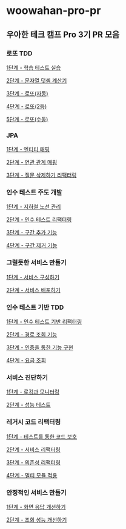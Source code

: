 # woowahan-pro-pr
## 우아한 테크 캠프 Pro 3기 PR 모음
### 로또 TDD
[1단계 - 학습 테스트 실습](https://github.com/next-step/java-lotto-pro/pull/34)

[2단계 - 문자열 덧셈 계산기](https://github.com/next-step/java-lotto-pro/pull/54)

[3단계 - 로또(자동)](https://github.com/next-step/java-lotto-pro/pull/95)

[4단계 - 로또(2등)](https://github.com/next-step/java-lotto-pro/pull/261)

[5단계 - 로또(수동)](https://github.com/next-step/java-lotto-pro/pull/281)

### JPA
[1단계 - 엔티티 매핑](https://github.com/next-step/jwp-qna/pull/299)

[2단계 - 연관 관계 매핑](https://github.com/next-step/jwp-qna/pull/326)

[3단계 - 질문 삭제하기 리팩터링](https://github.com/next-step/jwp-qna/pull/338)


### 인수 테스트 주도 개발
[1단계 - 지하철 노선 관리](https://github.com/next-step/atdd-subway-admin/pull/409)

[2단계 - 인수 테스트 리팩터링](https://github.com/next-step/atdd-subway-admin/pull/452)

[3단계 - 구간 추가 기능](https://github.com/next-step/atdd-subway-admin/pull/529)

[4단계 - 구간 제거 기능](https://github.com/next-step/atdd-subway-admin/pull/556)

### 그럴듯한 서비스 만들기
[1단계 - 서비스 구성하기](https://github.com/next-step/infra-subway-deploy/pull/223)

[2단계 - 서비스 배포하기](https://github.com/next-step/infra-subway-deploy/pull/229)

### 인수 테스트 기반 TDD
[1단계 - 인수 테스트 기반 리팩터링](https://github.com/next-step/atdd-subway-service/pull/396)

[2단계 - 경로 조회 기능](https://github.com/next-step/atdd-subway-service/pull/429)

[3단계 - 인증을 통한 기능 구현](https://github.com/next-step/atdd-subway-service/pull/495)

[4단계 - 요금 조회](https://github.com/next-step/atdd-subway-service/pull/515)

### 서비스 진단하기
[1단계 - 로깅과 모니터링](https://github.com/next-step/infra-subway-monitoring/pull/148)

[2단계 - 성능 테스트]()

### 레거시 코드 리팩터링
[1단계 - 테스트를 통한 코드 보호](https://github.com/next-step/jwp-refactoring/pull/411)

[2단계 - 서비스 리팩터링]()

[3단계 - 의존성 리팩터링]()

[4단계 - 멀티 모듈 적용]()

### 안정적인 서비스 만들기

[1단계 - 화면 응답 개선하기]()

[2단계 - 조회 성능 개선하기]()
